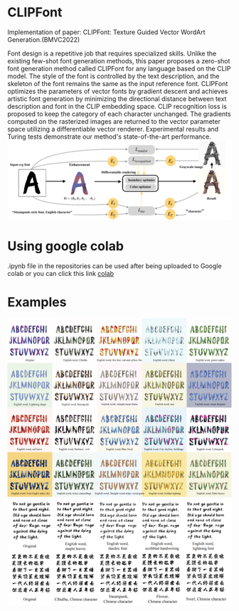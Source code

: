 # CLIPFont
Implementation of paper: CLIPFont: Texture Guided Vector WordArt Generation.(BMVC2022)

Font design is a repetitive job that requires specialized skills. Unlike the existing few-shot font generation methods, this paper proposes a zero-shot font generation method called CLIPFont for any language based on the CLIP model. The style of the font is controlled by the text description, and the skeleton of the font remains the same as the input reference font. CLIPFont optimizes the parameters of vector fonts by gradient descent and achieves artistic font generation by minimizing the directional distance between text description and font in the CLIP embedding space. CLIP recognition loss is proposed to keep the category of each character unchanged. The gradients computed on the rasterized images are returned to the vector parameter space utilizing a differentiable vector renderer. Experimental results and Turing tests demonstrate our method's state-of-the-art performance.
![pipline](https://github.com/songyiren98/CLIPFont/blob/main/CLIPfont_code/fontmethod_00.png)
# Using google colab
.ipynb file in the repositories can be used after being uploaded to Google colab
or you can click this link  [colab](https://colab.research.google.com/github/songyiren98/CLIPFont/blob/main/clipfont.ipynb)
# Examples
![Image1](https://github.com/songyiren98/CLIPFont/blob/main/CLIPfont_code/font1.jpg)
![Image2](https://github.com/songyiren98/CLIPFont/blob/main/CLIPfont_code/blackfont_00.png)
